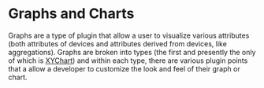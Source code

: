 # Graphs and Charts

Graphs are a type of plugin that allow a user to visualize various attributes (both attributes of devices and attributes derived from devices, like aggregations). Graphs are broken into types (the first and presently the only of which is [XYChart](./getting-started)) and within each type, there are various plugin points that a allow a developer to customize the look and feel of their graph or chart.
